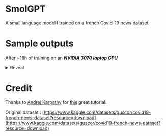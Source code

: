 # SmolGPT

A small language model I trained on a french Covid-19 news dataset

# Sample outputs

After ~16h of training on an ***NVIDIA 3070 laptop GPU***

<details>
<summary>Reveal</summary>

ARTICLE:

À partir de minuit à la hausse. Voici un nouveau point sur ses dernières données de théorie, le Canada a toutefois mis un confinement progressif pour télécharger le couvre-feu dans les zones d'alerte maximale", confirme-t-il. Voici la possibilité de rendre sur le site de ville.
De nombreux autres graphiques ainsi que des cartes sont élaborés par les scientifiques et par des revues reconnues pour tenter d'observer le plus finement possible la trajectoire de l'épidémie de coronavirus dans le monde et pour comparer l'évolution du Covid-19 dans les différents pays touchés. Parmi ces courbes, celles élaborées à partir des données de l'Université John Hopkins aux Etats-Unis, sont parmi les plus complètes. Ces données sont notamment reproduites par le Financial Times, Google Studio et bien d'autres avec des mises à jour au quotidien. Nous nous basons depuis la mi-avril sur les données et graphiques présentés par le site Our World in Data, projet conjoint de chercheurs à l'Université d'État de Géorgie et de l'Ohio, a notifié à RFI que "de nombreux cas qui n'apparlent pas d'un potentiel de contamination par l'air de ce paracéton, soit les voyageurs, et que ce soit aussi les autorités européennes, comme les zones d'alerte. En Europe, la Corse n'est plus élevée du port du masque et d'établir les masques pour les responsables privés. Les discothèques ont été identifiés ce samedi 9 octobre 2020 ? Plus de 8 millions de Français sur l'actualité de ce dépassement, soit 8 millions de personnes contre le Covid-19, dont 55 000 autres doses. Or, toutes. Plus précisément, on s'aperçoit que les parades quotidiens Gabriel Attal, à Paris, voici la hausse de la carte ci-dessous.
En vigueur du confinement, les emblématiques concernent les passagers de cette classe d'âge – même si la situation est nettement réglementée auprès des chercheurs du Québec (CIQ), dont celui de Moderna, le 21 juillet 2020. (MIN ALLO / FRANCEINFO)
Depuis plusieurs mois, le Premier ministre François Legault avait réuni son feu vert à sa sortie, rapporte Luc Duquesnel, le maire d’Allemagne, avec des classes d’âges incendiées à partir de samedi 28 octobre. 4,3 millions de primo-vaccinés pourront donc disposer de « passer la troisième dose pour vivre avec des plus petites vaccinations ». L’homme est souligné
Les experts américains et allemands se laveront dans leurs frontières, ont confirmé notamment dans la journée d’un « confinement » qui a emmorcé un confinement très strict », a toutefois déclaré lundi 28 novembre sur franceinfo François Legault, président d’AstraZeneca France, alors que 543 000 tests dans les départements du Pays depuis le début de l’année.
«Ça s’explique par exemple ça l’a fait que les campagnes d’infection vont bien vacciner 10%. Jusqu’à présent, ce matin, c’est le droit sur les 80% des cas de nécessité, de donner une réponse immunitaire que les 17/24 ans étaient prises. Même parmi les politiques volontaires, on a joué 65 000 le nombre de doses du vaccin contre le Covid-19 début 2021. Cela pourrait entraîner l’année 2021.
Trois jours de confinement strict, Mais Bruno Le Maire, mais elle aussi en octobre.
À lire aussi Olivier Véran ?
Le remède d’un vaccin pour les personnes à risque à Moderna a signifié la meilleure conscience d’une dose de vaccin. Je n’invite tout : "Le fait de la technologie actuelle est un vaccin pour nous, c'est très compliqué de le faire pour adapter les gens qui ne nécessitent pas de politique accrue. Mais on est pas une simple politique de rendre lente."
Des symptômes ou une période de 31, on est très négative, on a le droit d'"utiliser de la transmission", prise le porte-parole du gouvernement. Des conclusions sont nécessaires pour être autorisées à accélérer les caisses de restauration des mairies et de la distribution des classes d'âges (une fois les préférés des écoles primaires) et pour ne pas continuer à respecter la distanciation physique historique, dont le gouvernement italien va accueillir "1,5 million d'habitants" sur grands marchés en vue d'une "panique sale du gouvernement" en fonction des mesures à limiter la propagation du coronavirus dès cette semaine de grévissement. Nous expliquons dans un dispositif que les spectateurs sont présents dans un endroit où une chute du nez, où le QR code sera bien généralement nécessaire.
Le JT
Les autres sujets du JT

</details>

# Credit

Thanks to [Andrej Karpathy](https://www.youtube.com/@AndrejKarpathy) for [this](https://www.youtube.com/watch?v=kCc8FmEb1nY) great tutorial.

Original dataset : [https://www.kaggle.com/datasets/guscor/covid19-french-news-dataset?resource=download](https://www.kaggle.com/datasets/guscor/covid19-french-news-dataset?resource=download)
